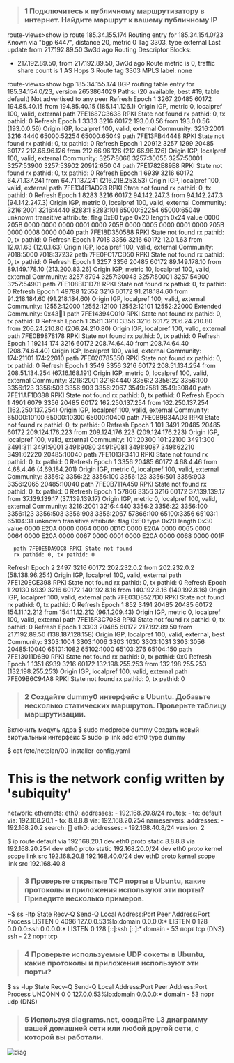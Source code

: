 > ###	1 Подключитесь к публичному маршрутизатору в интернет. Найдите маршрут к вашему публичному IP

route-views>show ip route 185.34.155.174
Routing entry for 185.34.154.0/23
  Known via "bgp 6447", distance 20, metric 0
  Tag 3303, type external
  Last update from 217.192.89.50 3w3d ago
  Routing Descriptor Blocks:
  * 217.192.89.50, from 217.192.89.50, 3w3d ago
      Route metric is 0, traffic share count is 1
      AS Hops 3
      Route tag 3303
      MPLS label: none

route-views>show bgp 185.34.155.174
BGP routing table entry for 185.34.154.0/23, version 2653864029
Paths: (20 available, best #19, table default)
  Not advertised to any peer
  Refresh Epoch 1
  3267 20485 60172
    194.85.40.15 from 194.85.40.15 (185.141.126.1)
      Origin IGP, metric 0, localpref 100, valid, external
      path 7FE1687C3638 RPKI State not found
      rx pathid: 0, tx pathid: 0
  Refresh Epoch 1
  3333 3216 60172
    193.0.0.56 from 193.0.0.56 (193.0.0.56)
      Origin IGP, localpref 100, valid, external
      Community: 3216:2001 3216:4440 65000:52254 65000:65049
      path 7FE13FB44448 RPKI State not found
      rx pathid: 0, tx pathid: 0
  Refresh Epoch 1
  20912 3257 1299 20485 60172
    212.66.96.126 from 212.66.96.126 (212.66.96.126)
      Origin IGP, localpref 100, valid, external
      Community: 3257:8066 3257:30055 3257:50001 3257:53900 3257:53902 20912:650                                                                                                                                                             04
      path 7FE1782E89E8 RPKI State not found
      rx pathid: 0, tx pathid: 0
  Refresh Epoch 1
  6939 3216 60172
    64.71.137.241 from 64.71.137.241 (216.218.253.53)
      Origin IGP, localpref 100, valid, external
      path 7FE134E1AD28 RPKI State not found
      rx pathid: 0, tx pathid: 0
  Refresh Epoch 1
  8283 3216 60172
    94.142.247.3 from 94.142.247.3 (94.142.247.3)
      Origin IGP, metric 0, localpref 100, valid, external
      Community: 3216:2001 3216:4440 8283:1 8283:101 65000:52254 65000:65049
      unknown transitive attribute: flag 0xE0 type 0x20 length 0x24
        value 0000 205B 0000 0000 0000 0001 0000 205B
              0000 0005 0000 0001 0000 205B 0000 0008
              0000 0040
      path 7FE18D350588 RPKI State not found
      rx pathid: 0, tx pathid: 0
  Refresh Epoch 1
  7018 3356 3216 60172
    12.0.1.63 from 12.0.1.63 (12.0.1.63)
      Origin IGP, localpref 100, valid, external
      Community: 7018:5000 7018:37232
      path 7FE0FC17CD50 RPKI State not found
      rx pathid: 0, tx pathid: 0
  Refresh Epoch 1
  3257 3356 20485 60172
    89.149.178.10 from 89.149.178.10 (213.200.83.26)
      Origin IGP, metric 10, localpref 100, valid, external
      Community: 3257:8794 3257:30043 3257:50001 3257:54900 3257:54901
      path 7FE108BD1D78 RPKI State not found
      rx pathid: 0, tx pathid: 0
  Refresh Epoch 1
  49788 12552 3216 60172
    91.218.184.60 from 91.218.184.60 (91.218.184.60)
      Origin IGP, localpref 100, valid, external
      Community: 12552:12000 12552:12100 12552:12101 12552:22000
      Extended Community: 0x43:100:1
      path 7FE14394C010 RPKI State not found
      rx pathid: 0, tx pathid: 0
  Refresh Epoch 1
  3561 3910 3356 3216 60172
    206.24.210.80 from 206.24.210.80 (206.24.210.80)
      Origin IGP, localpref 100, valid, external
      path 7FE0B9878178 RPKI State not found
      rx pathid: 0, tx pathid: 0
  Refresh Epoch 1
  19214 174 3216 60172
    208.74.64.40 from 208.74.64.40 (208.74.64.40)
      Origin IGP, localpref 100, valid, external
      Community: 174:21101 174:22010
      path 7FE020785350 RPKI State not found
      rx pathid: 0, tx pathid: 0
  Refresh Epoch 1
  3549 3356 3216 60172
    208.51.134.254 from 208.51.134.254 (67.16.168.191)
      Origin IGP, metric 0, localpref 100, valid, external
      Community: 3216:2001 3216:4440 3356:2 3356:22 3356:100 3356:123 3356:503 3356:903 3356:2067 3549:2581 3549:30840
      path 7FE11AF1D388 RPKI State not found
      rx pathid: 0, tx pathid: 0
  Refresh Epoch 1
  4901 6079 3356 20485 60172
    162.250.137.254 from 162.250.137.254 (162.250.137.254)
      Origin IGP, localpref 100, valid, external
      Community: 65000:10100 65000:10300 65000:10400
      path 7FE0B9B34AD8 RPKI State not found
      rx pathid: 0, tx pathid: 0
  Refresh Epoch 1
  101 3491 20485 20485 60172
    209.124.176.223 from 209.124.176.223 (209.124.176.223)
      Origin IGP, localpref 100, valid, external
      Community: 101:20300 101:22100 3491:300 3491:311 3491:9001 3491:9080 3491:9081 3491:9087 3491:62210 3491:62220 20485:10040
      path 7FE1013F3410 RPKI State not found
      rx pathid: 0, tx pathid: 0
  Refresh Epoch 1
  3356 20485 60172
    4.68.4.46 from 4.68.4.46 (4.69.184.201)
      Origin IGP, metric 0, localpref 100, valid, external
      Community: 3356:2 3356:22 3356:100 3356:123 3356:501 3356:903 3356:2065 20485:10040
      path 7FE0B711A450 RPKI State not found
      rx pathid: 0, tx pathid: 0
  Refresh Epoch 1
  57866 3356 3216 60172
    37.139.139.17 from 37.139.139.17 (37.139.139.17)
      Origin IGP, metric 0, localpref 100, valid, external
      Community: 3216:2001 3216:4440 3356:2 3356:22 3356:100 3356:123 3356:503 3356:903 3356:2067 57866:100 65100:3356 65103:1 65104:31
      unknown transitive attribute: flag 0xE0 type 0x20 length 0x30
        value 0000 E20A 0000 0064 0000 0D1C 0000 E20A
              0000 0065 0000 0064 0000 E20A 0000 0067
              0000 0001 0000 E20A 0000 0068 0000 001F

      path 7FE0E5DA9DC8 RPKI State not found
      rx pathid: 0, tx pathid: 0
  Refresh Epoch 2
  2497 3216 60172
    202.232.0.2 from 202.232.0.2 (58.138.96.254)
      Origin IGP, localpref 100, valid, external
      path 7FE120ECE398 RPKI State not found
      rx pathid: 0, tx pathid: 0
  Refresh Epoch 1
  20130 6939 3216 60172
    140.192.8.16 from 140.192.8.16 (140.192.8.16)
      Origin IGP, localpref 100, valid, external
      path 7FE03D8527D0 RPKI State not found
      rx pathid: 0, tx pathid: 0
  Refresh Epoch 1
  852 3491 20485 20485 60172
    154.11.12.212 from 154.11.12.212 (96.1.209.43)
      Origin IGP, metric 0, localpref 100, valid, external
      path 7FE15F3C7088 RPKI State not found
      rx pathid: 0, tx pathid: 0
  Refresh Epoch 1
  3303 20485 60172
    217.192.89.50 from 217.192.89.50 (138.187.128.158)
      Origin IGP, localpref 100, valid, external, best
      Community: 3303:1004 3303:1006 3303:1030 3303:1031 3303:3056 20485:10040 65101:1082 65102:1000 65103:276 65104:150
      path 7FE13011D6B0 RPKI State not found
      rx pathid: 0, tx pathid: 0x0
  Refresh Epoch 1
  1351 6939 3216 60172
    132.198.255.253 from 132.198.255.253 (132.198.255.253)
      Origin IGP, localpref 100, valid, external
      path 7FE09B6C94A8 RPKI State not found
      rx pathid: 0, tx pathid: 0
	  
> ###	2 Создайте dummy0 интерфейс в Ubuntu. Добавьте несколько статических маршрутов. Проверьте таблицу маршрутизации.

Включить модуль ядра
$ sudo modprobe dummy
Создать новый виртуальный интерфейс
$ sudo ip link add eth0 type dummy

$ cat /etc/netplan/00-installer-config.yaml
# This is the network config written by 'subiquity'
network:
  ethernets:
    eth0:
      addresses:
      - 192.168.20.8/24
      routes:
        - to: default
          via: 192.168.20.1
        - to: 8.8.8.8
          via: 192.168.20.254
      nameservers:
        addresses:
        - 192.168.20.2
        search: []
    ethD:
      addresses:
      - 192.168.40.8/24
  version: 2

$ ip route
default via 192.168.20.1 dev eth0 proto static
8.8.8.8 via 192.168.20.254 dev eth0 proto static
192.168.20.0/24 dev eth0 proto kernel scope link src 192.168.20.8
192.168.40.0/24 dev ethD proto kernel scope link src 192.168.40.8


> ###	3 Проверьте открытые TCP порты в Ubuntu, какие протоколы и приложения используют эти порты? Приведите несколько примеров.
~$ ss -ltp
State                       Recv-Q                      Send-Q                                           Local Address:Port                                              Peer Address:Port                      Process
LISTEN                      0                           4096                                             127.0.0.53%lo:domain                                                 0.0.0.0:*
LISTEN                      0                           128                                                    0.0.0.0:ssh                                                    0.0.0.0:*
LISTEN                      0                           128                                                       [::]:ssh                                                       [::]:*
domain - 53 порт tcp (DNS)
ssh - 22 порт tcp


> ###	4 Проверьте используемые UDP сокеты в Ubuntu, какие протоколы и приложения используют эти порты?
$ ss -lup
State                       Recv-Q                      Send-Q                                           Local Address:Port                                              Peer Address:Port                      Process
UNCONN                      0                           0                                                127.0.0.53%lo:domain                                                 0.0.0.0:*
domain - 53 порт udp (DNS)

> ###	5 Используя diagrams.net, создайте L3 диаграмму вашей домашней сети или любой другой сети, с которой вы работали.
![diag](https://user-images.githubusercontent.com/45497624/218222117-57d2af5e-b254-4f57-90f5-6a156e80080a.png)
